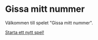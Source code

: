 Gissa mitt nummer
================================


Välkommen till spelet "Gissa mitt nummer".

[Starta ett nytt spel!](guess/init)
